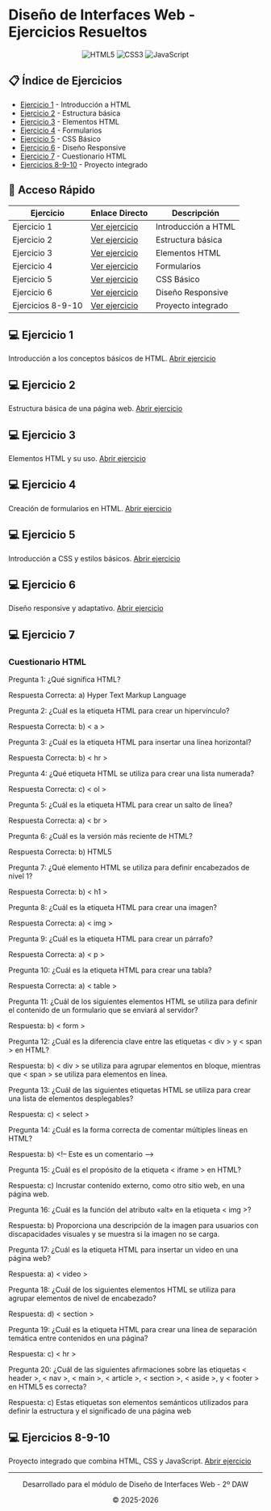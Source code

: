 # Diseño de Interfaces Web - Ejercicios Resueltos

<div align="center">
  <img src="https://img.shields.io/badge/HTML5-E34F26?style=for-the-badge&logo=html5&logoColor=white" alt="HTML5">
  <img src="https://img.shields.io/badge/CSS3-1572B6?style=for-the-badge&logo=css3&logoColor=white" alt="CSS3">
  <img src="https://img.shields.io/badge/JavaScript-F7DF1E?style=for-the-badge&logo=javascript&logoColor=black" alt="JavaScript">
</div>

## 📋 Índice de Ejercicios

- [Ejercicio 1](#ejercicio-1) - Introducción a HTML
- [Ejercicio 2](#ejercicio-2) - Estructura básica
- [Ejercicio 3](#ejercicio-3) - Elementos HTML
- [Ejercicio 4](#ejercicio-4) - Formularios
- [Ejercicio 5](#ejercicio-5) - CSS Básico
- [Ejercicio 6](#ejercicio-6) - Diseño Responsive
- [Ejercicio 7](#ejercicio-7) - Cuestionario HTML
- [Ejercicios 8-9-10](#ejercicios-8-9-10) - Proyecto integrado

## 🚀 Acceso Rápido

| Ejercicio         | Enlace Directo                             | Descripción         |
| ----------------- | ------------------------------------------ | ------------------- |
| Ejercicio 1       | [Ver ejercicio](./01.html)                 | Introducción a HTML |
| Ejercicio 2       | [Ver ejercicio](./02.html)                 | Estructura básica   |
| Ejercicio 3       | [Ver ejercicio](./03.html)                 | Elementos HTML      |
| Ejercicio 4       | [Ver ejercicio](./04.html)                 | Formularios         |
| Ejercicio 5       | [Ver ejercicio](./05.html)                 | CSS Básico          |
| Ejercicio 6       | [Ver ejercicio](./06.html)                 | Diseño Responsive   |
| Ejercicios 8-9-10 | [Ver ejercicio](./8-9-10.html/8-9-10.html) | Proyecto integrado  |

## 💻 Ejercicio 1

Introducción a los conceptos básicos de HTML. [Abrir ejercicio](./01.html)

## 💻 Ejercicio 2

Estructura básica de una página web. [Abrir ejercicio](./02.html)

## 💻 Ejercicio 3

Elementos HTML y su uso. [Abrir ejercicio](./03.html)

## 💻 Ejercicio 4

Creación de formularios en HTML. [Abrir ejercicio](./04.html)

## 💻 Ejercicio 5

Introducción a CSS y estilos básicos. [Abrir ejercicio](./05.html)

## 💻 Ejercicio 6

Diseño responsive y adaptativo. [Abrir ejercicio](./06.html)

## 💻 Ejercicio 7

### Cuestionario HTML

Pregunta 1: ¿Qué significa HTML?

Respuesta Correcta: a) Hyper Text Markup Language

Pregunta 2: ¿Cuál es la etiqueta HTML para crear un hipervínculo?

Respuesta Correcta: b) < a >

Pregunta 3: ¿Cuál es la etiqueta HTML para insertar una línea horizontal?

Respuesta Correcta: b) < hr >

Pregunta 4: ¿Qué etiqueta HTML se utiliza para crear una lista numerada?

Respuesta Correcta: c) < ol >

Pregunta 5: ¿Cuál es la etiqueta HTML para crear un salto de línea?

Respuesta Correcta: a) < br >

Pregunta 6: ¿Cuál es la versión más reciente de HTML?

Respuesta Correcta: b) HTML5

Pregunta 7: ¿Qué elemento HTML se utiliza para definir encabezados de nivel 1?

Respuesta Correcta: b) < h1 >

Pregunta 8: ¿Cuál es la etiqueta HTML para crear una imagen?

Respuesta Correcta: a) < img >

Pregunta 9: ¿Cuál es la etiqueta HTML para crear un párrafo?

Respuesta Correcta: a) < p >

Pregunta 10: ¿Cuál es la etiqueta HTML para crear una tabla?

Respuesta Correcta: a) < table >

Pregunta 11: ¿Cuál de los siguientes elementos HTML se utiliza para definir el contenido de un formulario que se enviará al servidor?

Respuesta: b) < form >

Pregunta 12: ¿Cuál es la diferencia clave entre las etiquetas < div > y < span > en HTML?

Respuesta: b) < div > se utiliza para agrupar elementos en bloque, mientras que < span > se utiliza para elementos en línea.

Pregunta 13: ¿Cuál de las siguientes etiquetas HTML se utiliza para crear una lista de elementos desplegables?

Respuesta: c) < select >

Pregunta 14: ¿Cuál es la forma correcta de comentar múltiples líneas en HTML?

Respuesta: b) <!– Este es un comentario –>

Pregunta 15: ¿Cuál es el propósito de la etiqueta < iframe > en HTML?

Respuesta: c) Incrustar contenido externo, como otro sitio web, en una página web.

Pregunta 16: ¿Cuál es la función del atributo «alt» en la etiqueta < img >?

Respuesta: b) Proporciona una descripción de la imagen para usuarios con discapacidades visuales y se muestra si la imagen no se carga.

Pregunta 17: ¿Cuál es la etiqueta HTML para insertar un video en una página web?

Respuesta: a) < video >

Pregunta 18: ¿Cuál de los siguientes elementos HTML se utiliza para agrupar elementos de nivel de encabezado?

Respuesta: d) < section >

Pregunta 19: ¿Cuál es la etiqueta HTML para crear una línea de separación temática entre contenidos en una página?

Respuesta: c) < hr >

Pregunta 20: ¿Cuál de las siguientes afirmaciones sobre las etiquetas < header >, < nav >, < main >, < article >, < section >, < aside >, y < footer > en HTML5 es correcta?

Respuesta: c) Estas etiquetas son elementos semánticos utilizados para definir la estructura y el significado de una página web

## 💻 Ejercicios 8-9-10

Proyecto integrado que combina HTML, CSS y JavaScript. [Abrir ejercicio](./8-9-10.html/8-9-10.html)

---

<div align="center">
  <p>Desarrollado para el módulo de Diseño de Interfaces Web - 2º DAW</p>
  <p>© 2025-2026</p>
</div>
